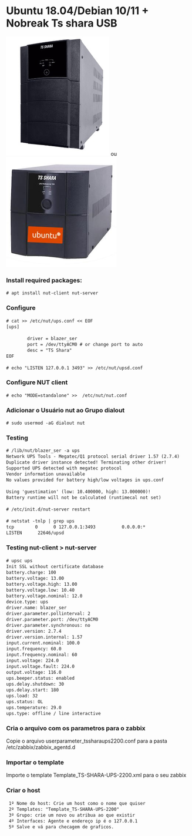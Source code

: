 # Ubuntu 18.04/Debian 10/11 + Nobreak Ts shara USB
![tsshara](https://github.com/joandson19/Monitorar-Nobreak-TSSHARA/blob/master/ts-shara-ups-2200.jpg?raw=true) ou ![tsshara](https://github.com/joandson19/Monitorar-Nobreak-TSSHARA/blob/master/tsshara.jpg?raw=true)


### Install required packages:
```
# apt install nut-client nut-server
```

### Configure
```
# cat >> /etc/nut/ups.conf << EOF
[ups]

        driver = blazer_ser
        port = /dev/ttyACM0 # or change port to auto
        desc = "TS Shara"
EOF

# echo "LISTEN 127.0.0.1 3493" >> /etc/nut/upsd.conf
```

### Configure NUT client
```
# echo "MODE=standalone" >>  /etc/nut/nut.conf
```

### Adicionar o Usuário nut ao Grupo dialout
```
# sudo usermod -aG dialout nut
```

### Testing
```
# /lib/nut/blazer_ser -a ups
Network UPS Tools - Megatec/Q1 protocol serial driver 1.57 (2.7.4)
Duplicate driver instance detected! Terminating other driver!
Supported UPS detected with megatec protocol
Vendor information unavailable
No values provided for battery high/low voltages in ups.conf

Using 'guestimation' (low: 10.400000, high: 13.000000)!
Battery runtime will not be calculated (runtimecal not set)

# /etc/init.d/nut-server restart

# netstat -tnlp | grep ups
tcp        0      0 127.0.0.1:3493          0.0.0.0:*               LISTEN      22646/upsd
```

### Testing nut-client > nut-server
```
# upsc ups
Init SSL without certificate database
battery.charge: 100
battery.voltage: 13.00
battery.voltage.high: 13.00
battery.voltage.low: 10.40
battery.voltage.nominal: 12.0
device.type: ups
driver.name: blazer_ser
driver.parameter.pollinterval: 2
driver.parameter.port: /dev/ttyACM0
driver.parameter.synchronous: no
driver.version: 2.7.4
driver.version.internal: 1.57
input.current.nominal: 100.0
input.frequency: 60.0
input.frequency.nominal: 60
input.voltage: 224.0
input.voltage.fault: 224.0
output.voltage: 116.0
ups.beeper.status: enabled
ups.delay.shutdown: 30
ups.delay.start: 180
ups.load: 32
ups.status: OL
ups.temperature: 29.0
ups.type: offline / line interactive
```
### Cria o arquivo com os parametros para o zabbix
Copie o arquivo userparameter_tssharaups2200.conf para a pasta /etc/zabbix/zabbix_agentd.d

### Importar o template 
Importe o template Template_TS-SHARA-UPS-2200.xml para o seu zabbix

### Criar o host
```
 1º Nome do host: Crie um host como o nome que quiser
 2º Templates: "Template_TS-SHARA-UPS-2200"
 3º Grupo: crie um novo ou atribua ao que existir
 4º Interfaces: Agente e endereço ip é o 127.0.0.1
 5º Salve e vá para checagem de graficos.
```
